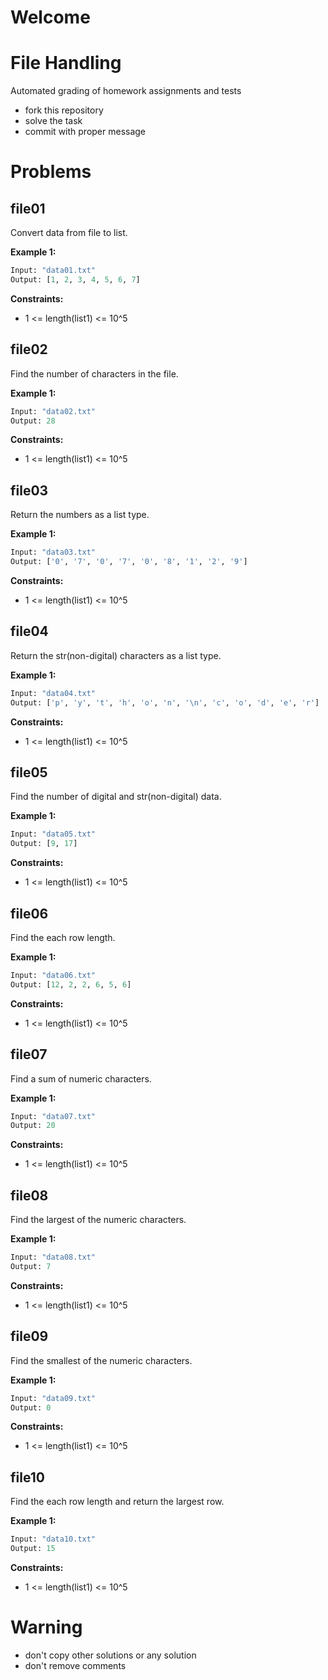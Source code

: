 # Welcome
# File Handling

Automated grading of homework assignments and tests
- fork this repository
- solve the task
- commit with proper message

# Problems
## file01

  Convert data from file to list.

**Example 1:**

```Python
Input: "data01.txt"
Output: [1, 2, 3, 4, 5, 6, 7]

```

**Constraints:**

  - 1 <= length(list1) <= 10^5

## file02

  Find the number of characters in the file.

**Example 1:**

```Python
Input: "data02.txt"
Output: 28

```

**Constraints:**

  - 1 <= length(list1) <= 10^5

## file03

  Return the numbers as a list type.


**Example 1:**

```Python
Input: "data03.txt"
Output: ['0', '7', '0', '7', '0', '8', '1', '2', '9']

```

**Constraints:**

  - 1 <= length(list1) <= 10^5

## file04

  Return the str(non-digital) characters as a list type.

**Example 1:**

```Python
Input: "data04.txt"
Output: ['p', 'y', 't', 'h', 'o', 'n', '\n', 'c', 'o', 'd', 'e', 'r']

```

**Constraints:**

  - 1 <= length(list1) <= 10^5

## file05

  Find the number of digital and str(non-digital) data.

**Example 1:**

```Python
Input: "data05.txt"
Output: [9, 17]

```

**Constraints:**

  - 1 <= length(list1) <= 10^5

## file06

  Find the each row length.

**Example 1:**

```Python
Input: "data06.txt"
Output: [12, 2, 2, 6, 5, 6]

```

**Constraints:**

  - 1 <= length(list1) <= 10^5

## file07

  Find a sum of numeric characters.

**Example 1:**

```Python
Input: "data07.txt"
Output: 20

```

**Constraints:**

  - 1 <= length(list1) <= 10^5

## file08

  Find the largest of the numeric characters.

**Example 1:**

```Python
Input: "data08.txt"
Output: 7

```

**Constraints:**

  - 1 <= length(list1) <= 10^5

## file09

  Find the smallest of the numeric characters.

**Example 1:**

```Python
Input: "data09.txt"
Output: 0

```

**Constraints:**

  - 1 <= length(list1) <= 10^5

## file10

  Find the each row length and return the largest row.

**Example 1:**

```Python
Input: "data10.txt"
Output: 15

```

**Constraints:**

  - 1 <= length(list1) <= 10^5


# Warning
- don't copy other solutions or any solution
- don't remove comments